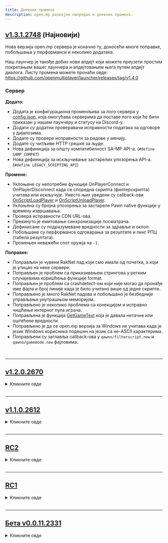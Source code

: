 ```yaml
---
title: Дневник промена
description: open.mp развојни напредак и дневник промена.
---
```


## **[v1.3.1.2748](https://github.com/openmultiplayer/open.mp/releases/tag/v1.3.1.2748) (Најновији)**

Нова верзија open.mp сервера је коначно ту, доносећи многе поправке, побољшања у перформанси и неколико додатака.

Наш лаунчер је такође добио нови апдејт који можете преузети простим покретањем вашег лаунчера и апдејтовањем њега путем апдејт диалога. 
Листу промена можете пронаћи овде: https://github.com/openmultiplayer/launcher/releases/tag/v1.4.0

### Сервер

**Додато:**

- Додата је конфигурациона променљива за лого сервера у [config.json](server/config.json), која омогућава серверима да поставе лого који ће бити приказан у нашем лаунчеру и статусу на Discord-у.
- Додати су додатни проверавачи исправности података за одговоре у дијалозима.
- Додате су провере исправности за редове у менију.
- Додате су читљиве HTTP грешке за људе.
- Нова дефиниција за општу компатибилност SA-MP API-а. (`#define SAMP_COMPAT`)
- Нова дефиниција за искључивање застарелих упозорења API-a. (`#define LEGACY_SCRIPTING_API`)

**Промене:**

- Уклоњене су непотребне функције OnPlayerConnect и OnPlayerDisconnect када се споредна скрипта (филтерскрипта) учитава или искључује. 
Уместо њих уведени су callback-ови [OnScriptLoadPlayer](scripting/callbacks/OnScriptLoadPlayer) и [OnScriptUnloadPlayer](scripting/callbacks/OnScriptUnloadPlayer).
- Уклоњена су бројна упозорења за застареле Pawn native функције у времену извршавања.
- Провера исправности CDN URL-ова.
- Прекинуто је емитовање синхронизације посматрача.
- Дефинисане су подразумеване вредности за здравље и оклоп.
- Побољшане су перформансе одговарања за резултате и пинг РПЦ (табела резултата).
- Промењен неважећи слот оружја на `-1`.

**Поправке:**

- Поправљен је чувени RakNet пад који смо имали од почетка, а који је утицао на неке сервере.
- Поправљен је проблем са приказивањем стрингова у ретким случајевима коришћења функције format.
- Поправљен је проблем са crashdetect-ом који није могао да пронађе име фајла и број линије када је било учитано више од једне скрипте.
- Поправљено је много RakNet падова и побољшано је безбедније управљање унутрашњом меморијом.
- Поправљено је неколико проблема са конекцијом и исправно чишћење интерног пула играча.
- Поправљена је функција [GetGameText](scripting/functions/GetGameText) која је давала нетачне или оштећене вредности.
- Поправљено је да се open.mp верзија за Windows не учитава када је језик Windows корисника подешен на језик са не-ASCII карактерима.
- Поправљени су заглавља callback-ова у `qawno/filterscript.new` и `qawno/gamemode.new` фајловима.

<br />

<hr />

## [v1.2.0.2670](https://github.com/openmultiplayer/open.mp/releases/tag/v1.2.0.2670)

<details>
<summary>Кликните овде</summary>

Подстичемо сваки open.mp сервер да се ажурира на ову верзију. Дошло је не само до приметних побољшања перформанси, већ и до **критичних безбедносних исправки**.

### Сервер

**Додато:**

- Нове конфигурацијске променљиве за постављање банера и инвајтова за Discord који ће се приказивати у [open.mp launcher-u](https://github.com/openmultiplayer/launcher/releases/latest).
- Нова конфигурацијска променљива за поруке о придруживању. (`logging.log_connection_messages`)
- Нова конфигурацијска променљива за проверу валидацију анимације. (`game.validate_animations`)
- Нова дефиниција која омогућава мешане функције правописа у вашем коду. (`#define MIXED_SPELLINGS`)

**Поправке:**

- Неколико безбедносних поправки.
- Announcer систем сада користи IPv4 по дефаулту, уместо да користи IPv6 када је доступан.
- Поправљен `Get(Player)ObjectMaterial(Text)` који враћа боје у погрешном формату и моделид.
- Поправљен `Get(Player)Gravity` који враћа цели број уместо float.
- Валидација разлога оштећења (оружја) на разним местима.
- Синхронизација банова тако да више играча буде бановано одједном ако је потребно.

</details>

<br />

<hr />

## [v1.1.0.2612](https://github.com/openmultiplayer/open.mp/releases/tag/v1.1.0.2612)

<details>
<summary>Кликните овде</summary>

open.mp је сада изашао из RC фазе и са задовољством објављујемо да смо кoначно довољно стабилни да кренемо доследним развојним путем. Са v1.1.0.2612 поправили смо пуно грешака и проблема и решили толико разлика у понашању. Стога се побрините да ажурирате на најновије верзије и несметано покрените свој сервер.

open.mp launcher је кoначно изашао, сада можете пoуздано претраживати сервере, одаберите сервер на којем желите играти и придружите му се!
Уносећи пуно нових функција у њега, имаћете пуно боље искуство у поређењу са старим искуством које сте увек морали имати са samp launcher-ом.
Може се наћи на https://github.com/openmultiplayer/launcher/releases

### Сервер

**Додато:**

- x64 верзија omp-сервера.
- Аутоматско додавање `.so` називима плугина.

**Промене:**

- Враћа се `estimatedTime` у `Move(Player)Object` функцијама.

**Поправке:**

- Фиксирано `GetVehicleLastDriver` враћање 0 када је неисправан `vehicleid` прослеђен.

</details>

<br />

<hr />

## [RC2](https://github.com/openmultiplayer/open.mp/releases/tag/v1-RC2)

<details>
<summary>Кликните овде</summary>

Release Candidate 2 (RC2) open.mp сервера.

### Server

**Нове функције:**

- [GetPlayerMarkerForPlayer](scripting/functions/GetPlayerMarkerForPlayer)

**Застареле функције:**

- GetPlayer3DTextLabelVirtualW
- SetPlayer3DTextLabelDrawDist
- GetPlayer3DTextLabelDrawDist
- SendClientMessagef
- GameTextForPlayerf
- SendPlayerMessageToPlayerf
- SendClientMessageToAllf
- GameTextForAllf
- SendPlayerMessageToAllf
- SendRconCommandf
- AllowAdminTeleport
- GetPlayerPoolSize
- GetVehiclePoolSize
- GetActorPoolSize
- GetServerVarAsString
- GetServerVarAsFloat
- TextDrawColor
- TextDrawBoxColor
- TextDrawBackgroundColor
- TextDrawSetPreviewVehCol
- PlayerTextDrawColor
- PlayerTextDrawBoxColor
- PlayerTextDrawBackgroundColor
- PlayerTextDrawSetPreviewVehCol
- TextDrawGetColor
- TextDrawGetBoxColor
- TextDrawGetBackgroundColor
- TextDrawGetPreviewVehCol
- PlayerTextDrawGetColor
- PlayerTextDrawGetBoxColor
- PlayerTextDrawGetBackgroundCol
- PlayerTextDrawGetPreviewVehCol
- db_num_rows
- db_get_mem_handle
- db_get_result_mem_handle
- SelectObject
- EditObject
- EditPlayerObject
- CancelEdit
- SetObjectsDefaultCameraCol
- SetObjectNoCameraCol
- IsObjectNoCameraCol
- SetPlayerObjectNoCameraCol
- IsPlayerObjectNoCameraCol
- GetPlayerCameraTargetPlayerObj
- GetObjectTarget
- GetPlayerObjectTarget
- GetPlayerDialog
- fmkdir
- dcreate
- GetVehicleTower
- ChangeVehicleColor

**Поправке:**

- Поправљена потреба за `.so` на Linux legacy плугинима.
- Attach-ани објекти се исправно приказују другим играчима.
- Поправљен crash приликом учитавања неважеће pawn меморије.

</details>

<br />

<hr />

## [RC1](https://github.com/openmultiplayer/open.mp/releases/tag/v1-RC1)

<details>
<summary>Кликните овде</summary>

[Release Candidate 1 (RC1)](https://www.open.mp/blog/release-candidate-1) open.mp сервера! Сада смо изашли из бета верзије.

### Сервер

**Додано:**

- Додано `{Float,_}:...` у `AddMenuItem`, `Create3DTextLabel`, `CreateMenu`, `CreatePlayer3DTextLabel`, `CreatePlayerTextDraw`, `GameTextForAll`, `GameTextForPlayer`, `PlayerTextDrawSetString`, `SendClientMessage`, `SendClientMessageToAll`, `SendRconCommand`, `SetMenuColumnHeader`, `SetObjectMaterialText`, `SetPlayerObjectMaterialText`, `SetPVarString`, `SetSVarString`, `ShowPlayerDialog`, `TextDrawCreate`, `TextDrawSetString`, `Update3DTextLabelText`, `UpdatePlayer3DTextLabelText` функцијама. Сада су све форматиране.

**Поправке:**

- Смањење меморије.

</details>

<br />

<hr />

## [Бета v0.0.11.2331](https://github.com/openmultiplayer/open.mp/releases/tag/v0.0.11.2331)

<details>
<summary>Кликните овде</summary>

### Server

**Нове функције:**

- [TogglePlayerWidescreen](scripting/functions/TogglePlayerWidescreen)
- [IsPlayerWidescreenToggled](scripting/functions/IsPlayerWidescreenToggled)
- [GetSpawnInfo](scripting/functions/GetSpawnInfo)
- [GetPlayerSkillLevel](scripting/functions/GetPlayerSkillLevel)
- [GetPlayerWeather](scripting/functions/GetPlayerWeather)
- [IsPlayerCheckpointActive](scripting/functions/IsPlayerCheckpointActive)
- [GetPlayerCheckpoint](scripting/functions/GetPlayerCheckpoint)
- [IsPlayerRaceCheckpointActive](scripting/functions/IsPlayerRaceCheckpointActive)
- [GetPlayerRaceCheckpoint](scripting/functions/GetPlayerRaceCheckpoint)
- [GetPlayerWorldBounds](scripting/functions/GetPlayerWorldBounds)
- [IsPlayerInModShop](scripting/functions/IsPlayerInModShop)
- [GetPlayerSirenState](scripting/functions/GetPlayerSirenState)
- [GetPlayerLandingGearState](scripting/functions/GetPlayerLandingGearState)
- [GetPlayerHydraReactorAngle](scripting/functions/GetPlayerHydraReactorAngle)
- [GetPlayerTrainSpeed](scripting/functions/GetPlayerTrainSpeed)
- [GetPlayerZAim](scripting/functions/GetPlayerZAim)
- [GetPlayerSurfingOffsets](scripting/functions/GetPlayerSurfingOffsets)
- [GetPlayerRotationQuat](scripting/functions/GetPlayerRotationQuat)
- [GetPlayerDialogID](scripting/functions/GetPlayerDialogID)
- [GetPlayerSpectateID](scripting/functions/GetPlayerSpectateID)
- [GetPlayerSpectateType](scripting/functions/GetPlayerSpectateType)
- [GetPlayerRawIp](scripting/functions/GetPlayerRawIp)
- [SetPlayerGravity](scripting/functions/SetPlayerGravity)
- [GetPlayerGravity](scripting/functions/GetPlayerGravity)
- [SetPlayerAdmin](scripting/functions/SetPlayerAdmin)
- [IsPlayerSpawned](scripting/functions/IsPlayerSpawned)
- [IsPlayerControllable](scripting/functions/IsPlayerControllable)
- [IsPlayerCameraTargetEnabled](scripting/functions/IsPlayerCameraTargetEnabled)
- [TogglePlayerGhostMode](scripting/functions/TogglePlayerGhostMode)
- [GetPlayerGhostMode](scripting/functions/GetPlayerGhostMode)
- [GetPlayerBuildingsRemoved](scripting/functions/GetPlayerBuildingsRemoved)
- [GetPlayerAttachedObject](scripting/functions/GetPlayerAttachedObject)
- [SendClientMessagef](scripting/functions/SendClientMessagef)
- [GameTextForPlayerf](scripting/functions/GameTextForPlayerf)
- [SendPlayerMessageToPlayerf](scripting/functions/SendPlayerMessageToPlayerf)
- [RemovePlayerWeapon](scripting/functions/RemovePlayerWeapon)
- [HidePlayerDialog](scripting/functions/HidePlayerDialog)
- [IsPlayerUsingOfficialClient](scripting/functions/IsPlayerUsingOfficialClient)
- [AllowPlayerTeleport](scripting/functions/AllowPlayerTeleport)
- [IsPlayerTeleportAllowed](scripting/functions/IsPlayerTeleportAllowed)
- [AllowPlayerWeapons](scripting/functions/AllowPlayerWeapons)
- [ArePlayerWeaponsAllowed](scripting/functions/ArePlayerWeaponsAllowed)
- [IsValidTextDraw](scripting/functions/IsValidTextDraw)
- [IsTextDrawVisibleForPlayer](scripting/functions/IsTextDrawVisibleForPlayer)
- [TextDrawGetString](scripting/functions/TextDrawGetString)
- [TextDrawSetPos](scripting/functions/TextDrawSetPos)
- [TextDrawGetLetterSize](scripting/functions/TextDrawGetLetterSize)
- [TextDrawGetTextSize](scripting/functions/TextDrawGetTextSize)
- [TextDrawGetPos](scripting/functions/TextDrawGetPos)
- [TextDrawGetColor](scripting/functions/TextDrawGetColor)
- [TextDrawGetBoxColor](scripting/functions/TextDrawGetBoxColor)
- [TextDrawGetBackgroundColor](scripting/functions/TextDrawGetBackgroundColor)
- [TextDrawGetShadow](scripting/functions/TextDrawGetShadow)
- [TextDrawGetOutline](scripting/functions/TextDrawGetOutline)
- [TextDrawGetFont](scripting/functions/TextDrawGetFont)
- [TextDrawIsBox](scripting/functions/TextDrawIsBox)
- [TextDrawIsProportional](scripting/functions/TextDrawIsProportional)
- [TextDrawIsSelectable](scripting/functions/TextDrawIsSelectable)
- [TextDrawGetAlignment](scripting/functions/TextDrawGetAlignment)
- [TextDrawGetPreviewModel](scripting/functions/TextDrawGetPreviewModel)
- [TextDrawGetPreviewRot](scripting/functions/TextDrawGetPreviewRot)
- [TextDrawGetPreviewVehCol](scripting/functions/TextDrawGetPreviewVehCol)
- [TextDrawSetStringForPlayer](scripting/functions/TextDrawSetStringForPlayer)
- [IsValidPlayerTextDraw](scripting/functions/IsValidPlayerTextDraw)
- [IsPlayerTextDrawVisible](scripting/functions/IsPlayerTextDrawVisible)
- [PlayerTextDrawGetString](scripting/functions/PlayerTextDrawGetString)
- [PlayerTextDrawSetPos](scripting/functions/PlayerTextDrawSetPos)
- [PlayerTextDrawGetLetterSize](scripting/functions/PlayerTextDrawGetLetterSize)
- [PlayerTextDrawGetTextSize](scripting/functions/PlayerTextDrawGetTextSize)
- [PlayerTextDrawGetPos](scripting/functions/PlayerTextDrawGetPos)
- [PlayerTextDrawGetColor](scripting/functions/PlayerTextDrawGetColor)
- [PlayerTextDrawGetBoxColor](scripting/functions/PlayerTextDrawGetBoxColor)
- [PlayerTextDrawGetBackgroundCol](scripting/functions/PlayerTextDrawGetBackgroundCol)
- [PlayerTextDrawGetShadow](scripting/functions/PlayerTextDrawGetShadow)
- [PlayerTextDrawGetOutline](scripting/functions/PlayerTextDrawGetOutline)
- [PlayerTextDrawGetFont](scripting/functions/PlayerTextDrawGetFont)
- [PlayerTextDrawIsBox](scripting/functions/PlayerTextDrawIsBox)
- [PlayerTextDrawIsProportional](scripting/functions/PlayerTextDrawIsProportional)
- [PlayerTextDrawIsSelectable](scripting/functions/PlayerTextDrawIsSelectable)
- [PlayerTextDrawGetAlignment](scripting/functions/PlayerTextDrawGetAlignment)
- [PlayerTextDrawGetPreviewModel](scripting/functions/PlayerTextDrawGetPreviewModel)
- [PlayerTextDrawGetPreviewRot](scripting/functions/PlayerTextDrawGetPreviewRot)
- [PlayerTextDrawGetPreviewVehCol](scripting/functions/PlayerTextDrawGetPreviewVehCol)
- [IsValidGangZone](scripting/functions/IsValidGangZone)
- [IsPlayerInGangZone](scripting/functions/IsPlayerInGangZone)
- [IsGangZoneVisibleForPlayer](scripting/functions/IsGangZoneVisibleForPlayer)
- [GangZoneGetColorForPlayer](scripting/functions/GangZoneGetColorForPlayer)
- [GangZoneGetFlashColorForPlayer](scripting/functions/GangZoneGetFlashColorForPlayer)
- [IsGangZoneFlashingForPlayer](scripting/functions/IsGangZoneFlashingForPlayer)
- [GangZoneGetPos](scripting/functions/GangZoneGetPos)
- [UseGangZoneCheck](scripting/functions/UseGangZoneCheck)
- [CreatePlayerGangZone](scripting/functions/CreatePlayerGangZone)
- [PlayerGangZoneDestroy](scripting/functions/PlayerGangZoneDestroy)
- [PlayerGangZoneShow](scripting/functions/PlayerGangZoneShow)
- [PlayerGangZoneHide](scripting/functions/PlayerGangZoneHide)
- [PlayerGangZoneFlash](scripting/functions/PlayerGangZoneFlash)
- [PlayerGangZoneStopFlash](scripting/functions/PlayerGangZoneStopFlash)
- [IsValidPlayerGangZone](scripting/functions/IsValidPlayerGangZone)
- [IsPlayerInPlayerGangZone](scripting/functions/IsPlayerInPlayerGangZone)
- [IsPlayerGangZoneVisible](scripting/functions/IsPlayerGangZoneVisible)
- [PlayerGangZoneGetColor](scripting/functions/PlayerGangZoneGetColor)
- [PlayerGangZoneGetFlashColor](scripting/functions/PlayerGangZoneGetFlashColor)
- [IsPlayerGangZoneFlashing](scripting/functions/IsPlayerGangZoneFlashing)
- [PlayerGangZoneGetPos](scripting/functions/PlayerGangZoneGetPos)
- [UsePlayerGangZoneCheck](scripting/functions/UsePlayerGangZoneCheck)
- [GetObjectDrawDistance](scripting/functions/GetObjectDrawDistance)
- [GetObjectMoveSpeed](scripting/functions/GetObjectMoveSpeed)
- [GetObjectTarget](scripting/functions/GetObjectTarget)
- [GetObjectMovingTargetPos](scripting/functions/GetObjectMovingTargetPos)
- [GetObjectMovingTargetRot](scripting/functions/GetObjectMovingTargetRot)
- [GetObjectAttachedData](scripting/functions/GetObjectAttachedData)
- [GetObjectAttachedOffset](scripting/functions/GetObjectAttachedOffset)
- [GetObjectSyncRotation](scripting/functions/GetObjectSyncRotation)
- [IsObjectMaterialSlotUsed](scripting/functions/IsObjectMaterialSlotUsed)
- [GetObjectMaterial](scripting/functions/GetObjectMaterial)
- [GetObjectMaterialText](scripting/functions/GetObjectMaterialText)
- [IsObjectNoCameraCol](scripting/functions/IsObjectNoCameraCol)
- [GetPlayerObjectDrawDistance](scripting/functions/GetPlayerObjectDrawDistance)
- [SetPlayerObjectMoveSpeed](scripting/functions/SetPlayerObjectMoveSpeed)
- [GetPlayerObjectMoveSpeed](scripting/functions/GetPlayerObjectMoveSpeed)
- [GetPlayerObjectTarget](scripting/functions/GetPlayerObjectTarget)
- [GetPlayerObjectMovingTargetPos](scripting/functions/GetPlayerObjectMovingTargetPos)
- [GetPlayerObjectMovingTargetRot](scripting/functions/GetPlayerObjectMovingTargetRot)
- [GetPlayerObjectAttachedData](scripting/functions/GetPlayerObjectAttachedData)
- [GetPlayerObjectAttachedOffset](scripting/functions/GetPlayerObjectAttachedOffset)
- [GetPlayerObjectSyncRotation](scripting/functions/GetPlayerObjectSyncRotation)
- [IsPlayerObjectMaterialSlotUsed](scripting/functions/IsPlayerObjectMaterialSlotUsed)
- [GetPlayerObjectMaterial](scripting/functions/GetPlayerObjectMaterial)
- [GetPlayerObjectMaterialText](scripting/functions/GetPlayerObjectMaterialText)
- [IsPlayerObjectNoCameraCol](scripting/functions/IsPlayerObjectNoCameraCol)
- [GetPlayerSurfingPlayerObjectID](scripting/functions/GetPlayerSurfingPlayerObjectID)
- [GetPlayerCameraTargetPlayerObj](scripting/functions/GetPlayerCameraTargetPlayerObj)
- [GetObjectType](scripting/functions/GetObjectType)
- [IsValidPickup](scripting/functions/IsValidPickup)
- [IsPickupStreamedIn](scripting/functions/IsPickupStreamedIn)
- [GetPickupPos](scripting/functions/GetPickupPos)
- [GetPickupModel](scripting/functions/GetPickupModel)
- [GetPickupType](scripting/functions/GetPickupType)
- [GetPickupVirtualWorld](scripting/functions/GetPickupVirtualWorld)
- [SetPickupPos](scripting/functions/SetPickupPos)
- [SetPickupModel](scripting/functions/SetPickupModel)
- [SetPickupType](scripting/functions/SetPickupType)
- [SetPickupVirtualWorld](scripting/functions/SetPickupVirtualWorld)
- [ShowPickupForPlayer](scripting/functions/ShowPickupForPlayer)
- [HidePickupForPlayer](scripting/functions/HidePickupForPlayer)
- [IsPickupHiddenForPlayer](scripting/functions/IsPickupHiddenForPlayer)
- [IsMenuDisabled](scripting/functions/IsMenuDisabled)
- [IsMenuRowDisabled](scripting/functions/IsMenuRowDisabled)
- [GetMenuColumns](scripting/functions/GetMenuColumns)
- [GetMenuItems](scripting/functions/GetMenuItems)
- [GetMenuPos](scripting/functions/GetMenuPos)
- [GetMenuColumnWidth](scripting/functions/GetMenuColumnWidth)
- [GetMenuColumnHeader](scripting/functions/GetMenuColumnHeader)
- [GetMenuItem](scripting/functions/GetMenuItem)
- [IsValid3DTextLabel](scripting/functions/IsValid3DTextLabel)
- [Is3DTextLabelStreamedIn](scripting/functions/Is3DTextLabelStreamedIn)
- [Get3DTextLabelText](scripting/functions/Get3DTextLabelText)
- [Get3DTextLabelColor](scripting/functions/Get3DTextLabelColor)
- [Get3DTextLabelPos](scripting/functions/Get3DTextLabelPos)
- [Set3DTextLabelDrawDistance](scripting/functions/Set3DTextLabelDrawDistance)
- [Get3DTextLabelDrawDistance](scripting/functions/Get3DTextLabelDrawDistance)
- [Get3DTextLabelLOS](scripting/functions/Get3DTextLabelLOS)
- [Set3DTextLabelLOS](scripting/functions/Set3DTextLabelLOS)
- [Set3DTextLabelVirtualWorld](scripting/functions/Set3DTextLabelVirtualWorld)
- [Get3DTextLabelVirtualWorld](scripting/functions/Get3DTextLabelVirtualWorld)
- [Get3DTextLabelAttachedData](scripting/functions/Get3DTextLabelAttachedData)
- [IsValidPlayer3DTextLabel](scripting/functions/IsValidPlayer3DTextLabel)
- [GetPlayer3DTextLabelText](scripting/functions/GetPlayer3DTextLabelText)
- [GetPlayer3DTextLabelColor](scripting/functions/GetPlayer3DTextLabelColor)
- [GetPlayer3DTextLabelPos](scripting/functions/GetPlayer3DTextLabelPos)
- [SetPlayer3DTextLabelDrawDist](scripting/functions/SetPlayer3DTextLabelDrawDist)
- [GetPlayer3DTextLabelDrawDist](scripting/functions/GetPlayer3DTextLabelDrawDist)
- [GetPlayer3DTextLabelLOS](scripting/functions/GetPlayer3DTextLabelLOS)
- [SetPlayer3DTextLabelLOS](scripting/functions/SetPlayer3DTextLabelLOS)
- [GetPlayer3DTextLabelVirtualW](scripting/functions/GetPlayer3DTextLabelVirtualW)
- [GetPlayer3DTextLabelAttached](scripting/functions/GetPlayer3DTextLabelAttached)
- [GetVehicleSpawnInfo](scripting/functions/GetVehicleSpawnInfo)
- [SetVehicleSpawnInfo](scripting/functions/SetVehicleSpawnInfo)
- [GetVehicleColor](scripting/functions/GetVehicleColor)
- [GetVehiclePaintjob](scripting/functions/GetVehiclePaintjob)
- [GetVehicleInterior](scripting/functions/GetVehicleInterior)
- [GetVehicleNumberPlate](scripting/functions/GetVehicleNumberPlate)
- [SetVehicleRespawnDelay](scripting/functions/SetVehicleRespawnDelay)
- [GetVehicleRespawnDelay](scripting/functions/GetVehicleRespawnDelay)
- [GetVehicleTower](scripting/functions/GetVehicleTower)
- [GetVehicleCab](scripting/functions/GetVehicleCab)
- [GetVehicleOccupiedTick](scripting/functions/GetVehicleOccupiedTick)
- [HasVehicleBeenOccupied](scripting/functions/HasVehicleBeenOccupied)
- [IsVehicleOccupied](scripting/functions/IsVehicleOccupied)
- [GetVehicleRespawnTick](scripting/functions/GetVehicleRespawnTick)
- [IsVehicleDead](scripting/functions/IsVehicleDead)
- [ToggleVehicleSirenEnabled](scripting/functions/ToggleVehicleSirenEnabled)
- [IsVehicleSirenEnabled](scripting/functions/IsVehicleSirenEnabled)
- [GetVehicleModelCount](scripting/functions/GetVehicleModelCount)
- [GetVehicleLastDriver](scripting/functions/GetVehicleLastDriver)
- [GetVehicleDriver](scripting/functions/GetVehicleDriver)
- [GetVehicleModelsUsed](scripting/functions/GetVehicleModelsUsed)
- [GetVehicleSirenState](scripting/functions/GetVehicleSirenState)
- [GetVehicleLandingGearState](scripting/functions/GetVehicleLandingGearState)
- [GetVehicleHydraReactorAngle](scripting/functions/GetVehicleHydraReactorAngle)
- [GetVehicleTrainSpeed](scripting/functions/GetVehicleTrainSpeed)
- [GetVehicleMatrix](scripting/functions/GetVehicleMatrix)
- [GetActorSkin](scripting/functions/GetActorSkin)
- [SetActorSkin](scripting/functions/SetActorSkin)
- [GetActorSpawnInfo](scripting/functions/GetActorSpawnInfo)
- [GetActorAnimation](scripting/functions/GetActorAnimation)
- [ToggleChatTextReplacement](scripting/functions/ToggleChatTextReplacement)
- [ChatTextReplacementToggled](scripting/functions/ChatTextReplacementToggled)
- [GetAvailableClasses](scripting/functions/GetAvailableClasses)
- [GetPlayerClass](scripting/functions/GetPlayerClass)
- [EditPlayerClass](scripting/functions/EditPlayerClass)
- [GetWeaponSlot](scripting/functions/GetWeaponSlot)
- [ClearBanList](scripting/functions/ClearBanList)
- [IsBanned](scripting/functions/IsBanned)
- [IsValidNickName](scripting/functions/IsValidNickName)
- [AllowNickNameCharacter](scripting/functions/AllowNickNameCharacter)
- [IsNickNameCharacterAllowed](scripting/functions/IsNickNameCharacterAllowed)
- [AddServerRule](scripting/functions/AddServerRule)
- [SetServerRule](scripting/functions/SetServerRule)
- [IsValidServerRule](scripting/functions/IsValidServerRule)
- [RemoveServerRule](scripting/functions/RemoveServerRule)
- [SendClientMessageToAllf](scripting/functions/SendClientMessageToAllf)
- [GameTextForAllf](scripting/functions/GameTextForAllf)
- [SendPlayerMessageToAllf](scripting/functions/SendPlayerMessageToAllf)
- [SendRconCommandf](scripting/functions/SendRconCommandf)
- [GetRunningTimers](scripting/functions/GetRunningTimers)
- [GetVehicles](scripting/functions/GetVehicles)
- [GetPlayers](scripting/functions/GetPlayers)
- [GetActors](scripting/functions/GetActors)
- [AllowAdminTeleport](scripting/functions/AllowAdminTeleport)
- [IsAdminTeleportAllowed](scripting/functions/IsAdminTeleportAllowed)
- [AllowInteriorWeapons](scripting/functions/AllowInteriorWeapons)
- [AreInteriorWeaponsAllowed](scripting/functions/AreInteriorWeaponsAllowed)
- [AreAllAnimationsEnabled](scripting/functions/AreAllAnimationsEnabled)
- [EnableAllAnimations](scripting/functions/EnableAllAnimations)
- [GetWeather](scripting/functions/GetWeather)

**Нови callback-ови:**

- [OnPlayerEnterGangZone](scripting/callbacks/OnPlayerEnterGangZone)
- [OnPlayerLeaveGangZone](scripting/callbacks/OnPlayerLeaveGangZone)
- [OnPlayerClickGangZone](scripting/callbacks/OnPlayerClickGangZone)
- [OnPlayerEnterPlayerGangZone](scripting/callbacks/OnPlayerEnterPlayerGangZone)
- [OnPlayerLeavePlayerGangZone](scripting/callbacks/OnPlayerLeavePlayerGangZone)
- [OnPlayerClickPlayerGangZone](scripting/callbacks/OnPlayerClickPlayerGangZone)
- [OnPickupStreamIn](../scripting/callbacks/OnPickupStreamIn)
- [OnPickupStreamOut](../scripting/callbacks/OnPickupStreamOut)
- [OnPlayerPickUpPlayerPickup](../scripting/callbacks/OnPlayerPickUpPlayerPickup)
- [OnPlayerPickupStreamIn](../scripting/callbacks/OnPlayerPickupStreamIn)
- [OnPlayerPickupStreamOut](../scripting/callbacks/OnPlayerPickupStreamOut)

</details>

